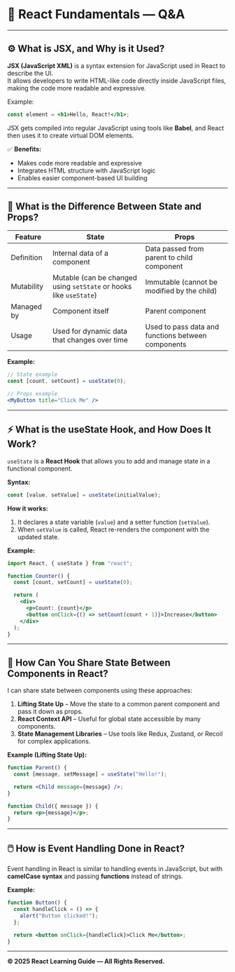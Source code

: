 # 🧠 React Fundamentals — Q&A
---

## ⚙️ What is JSX, and Why is it Used?

**JSX (JavaScript XML)** is a syntax extension for JavaScript used in React to describe the UI.  
It allows developers to write HTML-like code directly inside JavaScript files, making the code more readable and expressive.

Example:
```jsx
const element = <h1>Hello, React!</h1>;
```

JSX gets compiled into regular JavaScript using tools like **Babel**, and React then uses it to create virtual DOM elements.

✅ **Benefits:**
- Makes code more readable and expressive  
- Integrates HTML structure with JavaScript logic  
- Enables easier component-based UI building  

---

## 🔄 What is the Difference Between State and Props?

| Feature | **State** | **Props** |
|----------|------------|-----------|
| Definition | Internal data of a component | Data passed from parent to child component |
| Mutability | Mutable (can be changed using `setState` or hooks like `useState`) | Immutable (cannot be modified by the child) |
| Managed by | Component itself | Parent component |
| Usage | Used for dynamic data that changes over time | Used to pass data and functions between components |

**Example:**
```jsx
// State example
const [count, setCount] = useState(0);

// Props example
<MyButton title="Click Me" />
```

---

## ⚡ What is the useState Hook, and How Does It Work?

`useState` is a **React Hook** that allows you to add and manage state in a functional component.

**Syntax:**
```jsx
const [value, setValue] = useState(initialValue);
```

**How it works:**
1. It declares a state variable (`value`) and a setter function (`setValue`).
2. When `setValue` is called, React re-renders the component with the updated state.

**Example:**
```jsx
import React, { useState } from "react";

function Counter() {
  const [count, setCount] = useState(0);

  return (
    <div>
      <p>Count: {count}</p>
      <button onClick={() => setCount(count + 1)}>Increase</button>
    </div>
  );
}
```

---

## 🤝 How Can You Share State Between Components in React?

I can share state between components using these approaches:

1. **Lifting State Up** – Move the state to a common parent component and pass it down as props.
2. **React Context API** – Useful for global state accessible by many components.
3. **State Management Libraries** – Use tools like Redux, Zustand, or Recoil for complex applications.

**Example (Lifting State Up):**
```jsx
function Parent() {
  const [message, setMessage] = useState("Hello!");

  return <Child message={message} />;
}

function Child({ message }) {
  return <p>{message}</p>;
}
```

---

## 🖱️ How is Event Handling Done in React?

Event handling in React is similar to handling events in JavaScript, but with **camelCase syntax** and passing **functions** instead of strings.

**Example:**
```jsx
function Button() {
  const handleClick = () => {
    alert("Button clicked!");
  };

  return <button onClick={handleClick}>Click Me</button>;
}
```



---

**© 2025 React Learning Guide — All Rights Reserved.**
